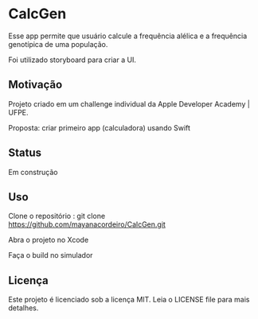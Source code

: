 # CalcGen

Esse app permite que usuário calcule a frequência alélica e a frequência genotípica de uma população.

Foi utilizado storyboard para criar a UI.

## Motivação

Projeto criado em um challenge individual da Apple Developer Academy | UFPE. 

Proposta: criar primeiro app (calculadora) usando Swift

## Status

Em construção

## Uso
Clone o repositório : git clone https://github.com/mayanacordeiro/CalcGen.git

Abra o projeto no Xcode

Faça o build no simulador

## Licença 
Este projeto é licenciado sob a licença MIT. Leia o LICENSE file para mais detalhes.

